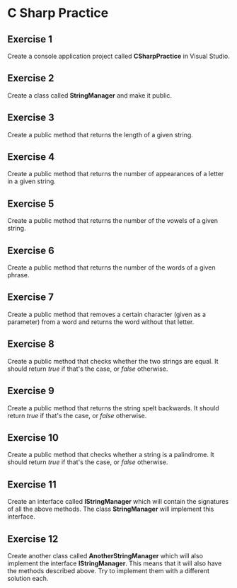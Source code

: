 # C Sharp Practice

## Exercise 1
Create a console application project called **CSharpPractice** in Visual Studio.

## Exercise 2
Create a class called **StringManager** and make it public.

## Exercise 3
Create a public method that returns the length of a given string.

## Exercise 4
Create a public method that returns the number of appearances of a letter in a given string.

## Exercise 5
Create a public method that returns the number of the vowels of a given string.

## Exercise 6
Create a public method that returns the number of the words of a given phrase.

## Exercise 7
Create a public method that removes a certain character (given as a parameter) from a word and returns the word without that letter.

## Exercise 8
Create a public method that checks whether the two strings are equal. It should return *true* if that's the case, or *false* otherwise.

## Exercise 9
Create a public method that returns the string spelt backwards. It should return *true* if that's the case, or *false* otherwise.

## Exercise 10
Create a public method that checks whether a string is a palindrome. It should return *true* if that's the case, or *false* otherwise.

## Exercise 11
Create an interface called **IStringManager** which will contain the signatures of all the above methods. The class **StringManager** will implement this interface.

## Exercise 12
Create another class called **AnotherStringManager** which will also implement the interface **IStringManager**. This means that it will also have the methods described above.
Try to implement them with a different solution each.
